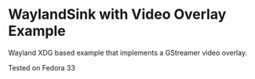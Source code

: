 # WaylandSink with Video Overlay Example

Wayland XDG based example that implements a GStreamer video overlay.


Tested on Fedora 33